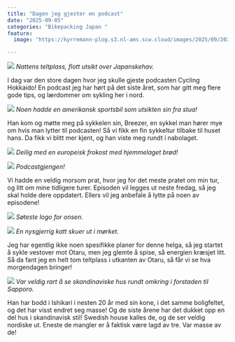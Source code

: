 ```yaml
---
title: "Dagen jeg gjester en podcast"
date: "2025-09-05"
categories: "Bikepacking Japan "
feature:
  image: "https://kyrremann-plog.s3.nl-ams.scw.cloud/images/2025/09/20250905_064736.jpg"

---
```



![](https://kyrremann-plog.s3.nl-ams.scw.cloud/images/2025/09/20250905_064736.jpg)
*Nattens teltplass, flott utsikt over Japanskehav.*

I dag var den store dagen hvor jeg skulle gjeste podcasten Cycling Hokkaido! En podcast jeg har hørt på det siste året, som har gitt meg flere gode tips, og lærdommer om sykling her i nord.


![](https://kyrremann-plog.s3.nl-ams.scw.cloud/images/2025/09/20250905_094119.jpg)
*Noen hadde en amerikansk sportsbil som utsikten sin fra stua!*

Han kom og møtte meg på sykkelen sin, Breezer, en sykkel man hører mye om hvis man lytter til podcasten! Så vi fikk en fin sykkeltur tilbake til huset hans. Da fikk vi blitt mer kjent, og han viste meg rundt i nabolaget.


![](https://kyrremann-plog.s3.nl-ams.scw.cloud/images/2025/09/20250905_100908.jpg)
*Deilig med en europeisk frokost med hjemmelaget brød!*


![](https://kyrremann-plog.s3.nl-ams.scw.cloud/images/2025/09/20250905_134713.jpg)
*Podcastgjengen!*

Vi hadde en veldig morsom prat, hvor jeg for det meste pratet om min tur, og litt om mine tidligere turer. Episoden vil legges ut neste fredag, så jeg skal holde dere oppdatert. Ellers vil jeg anbefale å lytte på noen av episodene!


![](https://kyrremann-plog.s3.nl-ams.scw.cloud/images/2025/09/20250905_205827.jpg)
*Søteste logo for onsen.*


![](https://kyrremann-plog.s3.nl-ams.scw.cloud/images/2025/09/Snapchat-1658436445.jpg)
*En nysgjerrig katt skuer ut i mørket.*

Jeg har egentlig ikke noen spesifikke planer for denne helga, så jeg startet å sykle vestover mot Otaru, men jeg glemte å spise, så energien kræsjet litt. Så da fant jeg en helt tom teltplass i utkanten av Otaru, så får vi se hva morgendagen bringer!


![](https://kyrremann-plog.s3.nl-ams.scw.cloud/images/2025/09/Snapchat-1706409094.jpg)
*Var veldig rart å se skandinaviske hus rundt omkring i forstaden til Sapporo.*

Han har bodd i Ishikari i nesten 20 år med sin kone, i det samme boligfeltet, og det har visst endret seg masse! Og de siste årene har det dukket opp en del hus i skandinavisk stil! Swedish house kalles de, og de ser veldig nordiske ut. Eneste de mangler er å faktisk være lagd av tre. Var masse av de!